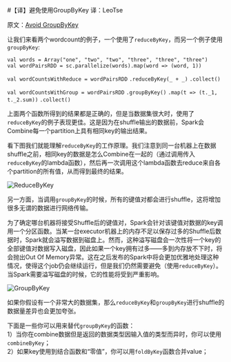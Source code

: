 #【译】避免使用GroupByKey
译：LeoTse

原文：[Avoid GroupByKey](http://databricks.gitbooks.io/databricks-spark-knowledge-base/content/best_practices/prefer_reducebykey_over_groupbykey.html)


让我们来看两个wordcount的例子，一个使用了`reduceByKey`，而另一个例子使用`groupByKey`:

`val words = Array("one", "two", "two", "three", "three", "three")`  
`val wordPairsRDD = sc.parallelize(words).map(word => (word, 1))`  

`val wordCountsWithReduce = wordPairsRDD`
  `.reduceByKey(_ + _)`
  `.collect()`

`val wordCountsWithGroup = wordPairsRDD`
  `.groupByKey()`
  `.map(t => (t._1, t._2.sum))`
  `.collect()`

上面两个函数所得到的结果都是正确的，但是当数据集很大时，使用了`reduceByKey`的例子表现更佳。这是因为在shuffle输出的数据前，Spark会Combine每一个partition上具有相同key的输出结果。

看下图我们就能理解`reduceByKey`的工作原理。我们注意到同一台机器上在数据shuffle之前，相同key的数据是怎么Combine在一起的（通过调用传入`reduceByKey`的lambda函数），然后再一次调用这个lambda函数去reduce来自各个partition的所有值，从而得到最终的结果。  

![ReduceByKey](http://databricks.gitbooks.io/databricks-spark-knowledge-base/content/images/reduce_by.png)


另一方面，当调用`groupByKey`的时候，所有的键值对都会进行shuffle，这将增加很多无谓的数据进行网络传输。

为了确定哪台机器将接受Shuffle后的键值对，Spark会针对该键值对数据的key调用一个分区函数。当某一台executor机器上的内存不足以保存过多的Shuffle后数据时，Spark就会溢写数据到磁盘上。然而，这种溢写磁盘会一次性将一个key的全部键值对数据写入磁盘，因此如果一个key拥有过多——多到内存放不下时，将会抛出Out Of Memory异常。这在之后发布的Spark中将会更加优雅地处理这种情况，使得这个job仍会继续运行，但是我们仍然需要避免（使用`reduceByKey`）。当Spark需要溢写磁盘的时候，它的性能将受到严重影响。

![GroupByKey](http://databricks.gitbooks.io/databricks-spark-knowledge-base/content/images/group_by.png)


如果你假设有一个非常大的数据集，那么`reduceByKey`和`groupByKey`进行shuffle的数据量差异也会更加夸张。

下面是一些你可以用来替代`groupByKey`的函数：  
1）当你在combine数据但是返回的数据类型因输入值的类型而异时，你可以使用`combineByKey`；  
2）如果key使用到结合函数和“零值”，你可以用`foldByKey`函数合并value；